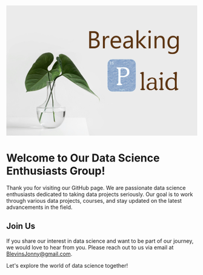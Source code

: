![Breaking Plaid Logo](https://github.com/BreakingPlaid/.github/raw/main/BreakingPlaidLogo.jpg)

# Welcome to Our Data Science Enthusiasts Group!
Thank you for visiting our GitHub page. We are passionate data science enthusiasts dedicated to taking data projects seriously. Our goal is to work through various data projects, courses, and stay updated on the latest advancements in the field.

## Join Us
If you share our interest in data science and want to be part of our journey, we would love to hear from you. Please reach out to us via email at [BlevinsJonny@gmail.com](mailto:BlevinsJonny@gmail.com).

Let's explore the world of data science together!
